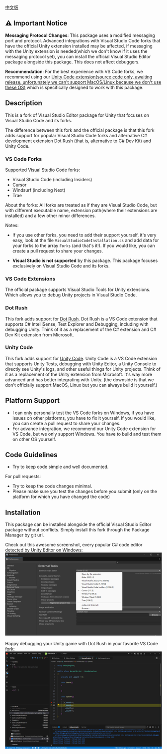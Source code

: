 [中文版](READMEZH.md)

## ⚠️ Important Notice

**Messaging Protocol Changes**: This package uses a modified messaging port and protocol. Advanced integrations with Visual Studio Code forks that have the official Unity extension installed may be affected, if messaging with the Unity extension is needed(which we don't know if it uses the messaging protocol yet), you can install the official Visual Studio Editor package alongside this package. This does not affect debuggers.

**Recommendation**: For the best experience with VS Code forks, we recommend using our [Unity Code extension(source code only, awaiting release, unfortunately we can't support MacOS/Linux because we don't use these OS)](https://github.com/hackerzhuli/unity-code.git) which is specifically designed to work with this package.

## Description
This is a fork of Visual Studio Editor package for Unity that focuses on Visual Studio Code and its forks.

The difference between this fork and the official package is that this fork adds support for popular Visual Studio Code forks and alternative C# development extension Dot Rush (that is, alternative to C# Dev Kit) and Unity Code.

### VS Code Forks
Supported Visual Studio Code forks:
- Visual Studio Code (including Insiders)
- Cursor
- Windsurf (including Next)
- Trae

About the forks:
All forks are treated as if they are Visual Studio Code, but with different executable name, extension path(where their extensions are installed) and a few other minor differences.

Notes:
- If you use other forks, you need to add their support yourself, it's very easy, look at the file `VisualStudioCodeInstallation.cs` and add data for your forks to the array `Forks` (and that's it!). If you would like, you can create a pull request to share your changes.

- **Visual Studio is not supported** by this package. This package focuses exclusively on Visual Studio Code and its forks.

### VS Code Extensions
The official package supports Visual Studio Tools for Unity extensions. Which allows you to debug Unity projects in Visual Studio Code.

### Dot Rush
This fork adds support for [Dot Rush](https://github.com/JaneySprings/DotRush). Dot Rush is a VS Code extension that supports C# IntelliSense, Test Explorer and Debugging, including with debugging Unity. Think of it as a replacement of the C# extension and C# Dev Kit extension from Microsoft.

### Unity Code
This fork adds support for [Unity Code](https://github.com/hackerzhuli/unity-code.git). Unity Code is a VS Code extension that supports Unity Tests, debugging with Unity Editor, a Unity Console to directly see Unity's logs, and other useful things for Unity projects. Think of it as a replacement of the Unity extension from Microsoft. It's way more advanced and has better integrating with Unity. (the downside is that we don't officially support MacOS, Linux but you can always build it yourself.)

## Platform Support
- I can only personally test the VS Code forks on Windows, if you have issues on other platforms, you have to fix it yourself. If you would like, you can create a pull request to share your changes.
- For advance integration, we recommend our Unity Code extension for VS Code, but we only support Windows. You have to build and test them on other OS yourself.

## Code Guidelines
- Try to keep code simple and well documented.

For pull requests:
- Try to keep the code changes minimal.
- Please make sure you test the changes before you submit (only on the platform for which you have changed the code)

## Installation
This package can be installed alongside the official Visual Studio Editor package without conflicts. Simply install this fork through the Package Manager by git url.

Check out this awesome screenshot, every popular C# code editor detected by Unity Editor on Windows:
![image](Images/Unity%20Editor%20External%20Script%20Editor%20Detection.png)

Happy debugging your Unity game with Dot Rush in your favorite VS Code fork:
![image](Images/Debug%20in%20Trae%20With%20Dot%20Rush.png)
